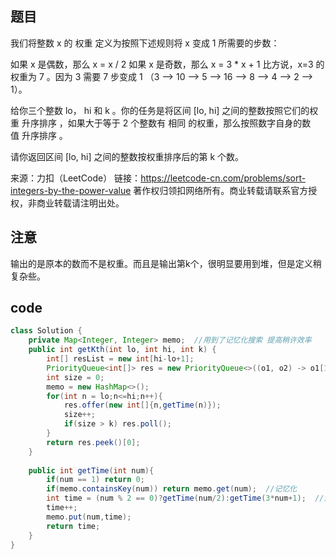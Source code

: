 ## 题目
我们将整数 x 的 权重 定义为按照下述规则将 x 变成 1 所需要的步数：

如果 x 是偶数，那么 x = x / 2
如果 x 是奇数，那么 x = 3 * x + 1
比方说，x=3 的权重为 7 。因为 3 需要 7 步变成 1 （3 --> 10 --> 5 --> 16 --> 8 --> 4 --> 2 --> 1）。

给你三个整数 lo， hi 和 k 。你的任务是将区间 [lo, hi] 之间的整数按照它们的权重 升序排序 ，如果大于等于 2 个整数有 相同 的权重，那么按照数字自身的数值 升序排序 。

请你返回区间 [lo, hi] 之间的整数按权重排序后的第 k 个数。

来源：力扣（LeetCode）
链接：https://leetcode-cn.com/problems/sort-integers-by-the-power-value
著作权归领扣网络所有。商业转载请联系官方授权，非商业转载请注明出处。

## 注意
输出的是原本的数而不是权重。而且是输出第k个，很明显要用到堆，但是定义稍复杂些。

## code
```java
class Solution {
    private Map<Integer, Integer> memo;  //用到了记忆化搜索 提高稍许效率
    public int getKth(int lo, int hi, int k) {
        int[] resList = new int[hi-lo+1];
        PriorityQueue<int[]> res = new PriorityQueue<>((o1, o2) -> o1[1] == o2[1] ? o2[0] - o1[0] : o2[1] - o1[1]);  //如果在权重相同时，按数字大小排序
        int size = 0;
        memo = new HashMap<>();
        for(int n = lo;n<=hi;n++){
            res.offer(new int[]{n,getTime(n)});
            size++;
            if(size > k) res.poll();
        }
        return res.peek()[0];
    }
    
    public int getTime(int num){
        if(num == 1) return 0;
        if(memo.containsKey(num)) return memo.get(num);  //记忆化
        int time = (num % 2 == 0)?getTime(num/2):getTime(3*num+1);  //递归
        time++;
        memo.put(num,time);
        return time;
    }
}
```